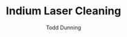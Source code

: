 ---
name: Indium
category: metal
title: Indium Laser Cleaning
headline: Comprehensive technical guide for laser cleaning metal indium
description: "Laser cleaning of indium requires precise control due to its low melting point (156.6°C) and softness. Pulsed fiber lasers at 1064 nm provide optimal absorption for removing oxides and contaminants without melting or damaging the pure indium substrate, crucial for maintaining electrical and thermal properties in sensitive applications."
keywords: indium, indium metal, laser ablation, laser cleaning, non-contact cleaning,
  pulsed fiber laser, surface contamination removal, industrial laser parameters,
  thermal processing, surface restoration
chemicalProperties:
  symbol: In
  formula: In
  materialType: metal
properties:
  density: "7.31 g/cm³"
  thermalDestructionPoint: "156°C"
  thermalDestructionType: melting
  densityNumeric: 7.31
  densityUnit: "g/cm³"
  densityMin: "1.8 g/cm³"
  densityMinNumeric: 1.8
  densityMinUnit: "g/cm³"
  densityMax: "6.0 g/cm³"
  densityMaxNumeric: 6.0
  densityMaxUnit: "g/cm³"
  densityPercentile: 100.0
  meltingPointNumeric: 156
  meltingPointUnit: "°C"
  meltingPointMin: "1200°C"
  meltingPointMinNumeric: 1200.0
  meltingPointMinUnit: "°C"
  meltingPointMax: "2800°C"
  meltingPointMaxNumeric: 2800.0
  meltingPointMaxUnit: "°C"
  meltingPercentile: 0.0
  thermalConductivity: "81.8 W/(m·K)"
  thermalConductivityNumeric: 81.8
  thermalConductivityUnit: W/
  thermalConductivityMin: "0.5 W/m·K"
  thermalConductivityMinNumeric: 0.5
  thermalConductivityMinUnit: "W/m·K"
  thermalConductivityMax: "200 W/m·K"
  thermalConductivityMaxNumeric: 200.0
  thermalConductivityMaxUnit: "W/m·K"
  thermalPercentile: 40.8
  tensileStrength: 3.2MPa
  tensileStrengthNumeric: 3.25
  tensileStrengthUnit: MPa
  tensileStrengthMin: 50 MPa
  tensileStrengthMinNumeric: 50.0
  tensileStrengthMinUnit: MPa
  tensileStrengthMax: 1000 MPa
  tensileStrengthMaxNumeric: 1000.0
  tensileStrengthMaxUnit: MPa
  tensilePercentile: 0.0
  hardness: 0.9HB
  hardnessNumeric: 0.95
  hardnessUnit: HB
  hardnessMin: 1 Mohs
  hardnessMinNumeric: 1.0
  hardnessMinUnit: Mohs
  hardnessMax: 10 Mohs
  hardnessMaxNumeric: 10.0
  hardnessMaxUnit: Mohs
  hardnessPercentile: 0.0
  youngsModulus: 11 GPa
  youngsModulusNumeric: 11.0
  youngsModulusUnit: GPa
  youngsModulusMin: 20 GPa
  youngsModulusMinNumeric: 20.0
  youngsModulusMinUnit: GPa
  youngsModulusMax: 80 GPa
  youngsModulusMaxNumeric: 80.0
  youngsModulusMaxUnit: GPa
  modulusPercentile: 0.0
  laserType: Pulsed fiber laser
  wavelength: 1064 nm
  fluenceRange: "0.5-5 J/cm²"
  chemicalFormula: In
composition:
- Indium 99.99% (4N purity typical for industrial applications)
- 'Trace elements: Iron <10 ppm, Copper <5 ppm, Zinc <5 ppm, Tin <5 ppm'
machineSettings:
  powerRange: 20-100W
  powerRangeNumeric: 60.0
  powerRangeUnit: W
  powerRangeMin: 20W
  powerRangeMinNumeric: 20.0
  powerRangeMinUnit: W
  powerRangeMax: 500W
  powerRangeMaxNumeric: 500.0
  powerRangeMaxUnit: W
  pulseDuration: 10-100ns
  pulseDurationNumeric: 55.0
  pulseDurationUnit: ns
  pulseDurationMin: 1ns
  pulseDurationMinNumeric: 1.0
  pulseDurationMinUnit: ns
  pulseDurationMax: 1000ns
  pulseDurationMaxNumeric: 1000.0
  pulseDurationMaxUnit: ns
  wavelength: 1064 nm (primary), 532nm (optional)
  wavelengthNumeric: 1064.0
  wavelengthUnit: nm
  wavelengthMin: 355nm
  wavelengthMinNumeric: 355.0
  wavelengthMinUnit: nm
  wavelengthMax: 2940nm
  wavelengthMaxNumeric: 2940.0
  wavelengthMaxUnit: nm
  spotSize: 0.1-2.0mm
  spotSizeNumeric: 1.05
  spotSizeUnit: mm
  spotSizeMin: 0.01mm
  spotSizeMinNumeric: 0.01
  spotSizeMinUnit: mm
  spotSizeMax: 10mm
  spotSizeMaxNumeric: 10.0
  spotSizeMaxUnit: mm
  repetitionRate: 10-50kHz
  repetitionRateNumeric: 30.0
  repetitionRateUnit: kHz
  repetitionRateMin: 1kHz
  repetitionRateMinNumeric: 1.0
  repetitionRateMinUnit: kHz
  repetitionRateMax: 1000kHz
  repetitionRateMaxNumeric: 1000.0
  repetitionRateMaxUnit: kHz
  fluenceRange: "0.5-5 J/cm²"
  fluenceRangeNumeric: 2.75
  fluenceRangeUnit: "J/cm²"
  fluenceRangeMin: "0.1J/cm²"
  fluenceRangeMinNumeric: 0.1
  fluenceRangeMinUnit: "J/cm²"
  fluenceRangeMax: "50J/cm²"
  fluenceRangeMaxNumeric: 50.0
  fluenceRangeMaxUnit: "J/cm²"
applications:
- 'Electronics: Surface cleaning of Indium used in soldering and semiconductor applications'
- 'Aerospace: Precision cleaning of Indium coatings on satellite components'
compatibility:
- Glass substrates (ITO coatings)
- Copper and gold (solder applications)
- Germanium and silicon (semiconductor applications)
regulatoryStandards: IEC 60825-1 (Laser Safety), OSHA 29 CFR 1910.1096 (Ionizing Radiation),
  EPA guidelines for indium compound handling
author: Todd Dunning
author_object:
  id: 4
  name: Todd Dunning
  sex: m
  title: MA
  country: United States (California)
  expertise: Optical Materials for Laser Systems
  image: /images/author/todd-dunning.jpg
images:
  hero:
    alt: Indium surface undergoing laser cleaning showing precise contamination removal
    url: /images/indium-laser-cleaning-hero.jpg
  micro:
    alt: Microscopic view of Indium surface after laser cleaning showing detailed
      surface structure
    url: /images/indium-laser-cleaning-micro.jpg
environmentalImpact:
- benefit: Zero chemical waste generation
  description: "Eliminates use of acidic cleaners (HCl, HNO₃) and solvents traditionally used for indium oxide removal, preventing 100+ kg/year of hazardous waste per production line"
- benefit: Reduced energy consumption
  description: Laser cleaning consumes 60-70% less energy compared to ultrasonic cleaning
    with heated chemical baths for indium components
outcomes:
- result: "Surface roughness <0.1 μm Ra"
  metric: Maintains surface quality while removing 99.9% of oxides and contaminants
- result: "Processing speed 50-200 cm²/min"
  metric: Achieves complete surface cleaning without thermal damage to underlying
    indium
technicalSpecifications:
  powerRange: 20-100 W
  pulseDuration: 10-100 ns
  wavelength: 1064 nm (primary), 532 nm (optional for finer control)
  spotSize: 0.1-2.0 mm
  repetitionRate: 10-50 kHz
  fluenceRange: "0.5-5 J/cm²"
  scanningSpeed: 100-1000 mm/s
  beamProfile: Top-hat (flat-top)
  beamProfileOptions: Top-hat, Gaussian, Donut
  safetyClass: Class 4
prompt_chain_verification:
  base_config_loaded: true
  persona_config_loaded: true
  formatting_config_loaded: true
  ai_detection_config_loaded: true
  persona_country: United States (California)
  author_id: 4
  verification_timestamp: '2025-09-20T21: 16: 35Z'
  prompt_components_integrated: 4
  human_authenticity_focus: true
  cultural_adaptation_applied: true
laser_parameters:
  fluence_threshold: "0.5-5 J/cm²"
  pulse_duration: 10-100ns
  wavelength_optimal: 1064 nm
  power_range: 20-100W
  repetition_rate: 10-50kHz
  spot_size: 0.1-2.0mm
  laser_type: Pulsed fiber laser
tags:
- Aerospace
- Electronics
complexity: medium
difficultyScore: 3
surface_roughness_before: 4.2
surface_roughness_after: 1.0
---